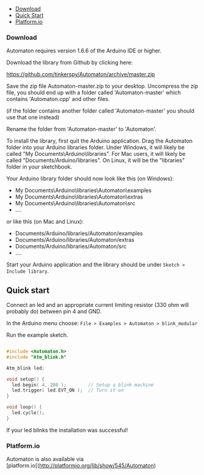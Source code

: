 * [Download](#download)
* [Quick Start](#quick-start)
* [Platform.io](#platformio)


### Download

Automaton requires version 1.6.6 of the Arduino IDE or higher.

Download the library from Github  by clicking here: 

<https://github.com/tinkerspy/Automaton/archive/master.zip>

Save the zip file Automaton-master.zip to your desktop. Uncompress the zip file, you should end up with a folder called 'Automaton-master' which contains 'Automaton.cpp' and other files. 

(if the folder contains another folder called 'Automaton-master' you should use that one instead)

Rename the folder from 'Automaton-master' to 'Automaton'.

To install the library, first quit the Arduino application. Drag the Automaton folder into your Arduino libraries folder. Under Windows, it will likely be called "My Documents\Arduino\libraries". For Mac users, it will likely be called "Documents/Arduino/libraries". On Linux, it will be the "libraries" folder in your sketchbook.

Your Arduino library folder should now look like this (on Windows):

- My Documents\Arduino\libraries\Automaton\examples
- My Documents\Arduino\libraries\Automaton\extras
- My Documents\Arduino\libraries\Automaton\src
- ....


or like this (on Mac and Linux):

- Documents/Arduino/libraries/Automaton/examples
- Documents/Arduino/libraries/Automaton/extras
- Documents/Arduino/libraries/Automaton/src
- ....

Start your Arduino application and the library should be under `Sketch > Include library`.


## Quick start ##

Connect an led and an appropriate current limiting resistor (330 ohm will probably do) between pin 4 and GND.

In the Arduino menu choose: `File > Examples > Automaton > blink_modular`

Run the example sketch.

```c++

#include <Automaton.h>
#include "Atm_blink.h"

Atm_blink led;

void setup() {
  led.begin( 4, 200 );        // Setup a blink machine
  led.trigger( led.EVT_ON );  // Turn it on
}

void loop() {
  led.cycle();
}
```

If your led blinks the installation was successful!

### Platform.io 

Automaton is also available via [platform.io[(http://platformio.org/lib/show/545/Automaton)
 